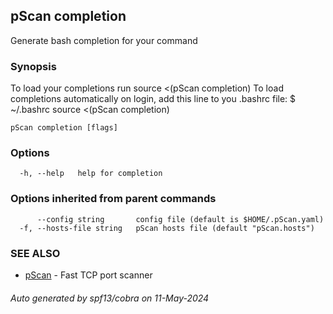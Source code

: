 ## pScan completion

Generate bash completion for your command

### Synopsis

To load your completions run
source <(pScan completion)
To load completions automatically on login, add this line to you .bashrc
file:
$ ~/.bashrc
source <(pScan completion)


```
pScan completion [flags]
```

### Options

```
  -h, --help   help for completion
```

### Options inherited from parent commands

```
      --config string       config file (default is $HOME/.pScan.yaml)
  -f, --hosts-file string   pScan hosts file (default "pScan.hosts")
```

### SEE ALSO

* [pScan](pScan.md)	 - Fast TCP port scanner

###### Auto generated by spf13/cobra on 11-May-2024
